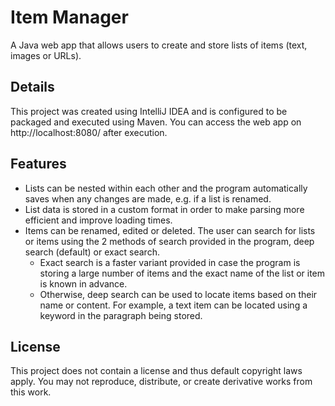 # Item Manager
A Java web app that allows users to create and store lists of items (text, images or URLs).
## Details
This project was created using IntelliJ IDEA and is configured to be packaged and executed using Maven.
You can access the web app on http://localhost:8080/ after execution.
## Features
* Lists can be nested within each other and the program automatically saves when any changes are made, e.g. if a list is renamed.
* List data is stored in a custom format in order to make parsing more efficient and improve loading times.
* Items can be renamed, edited or deleted. The user can search for lists or items using the 2 methods of search provided in the program, deep search (default) or exact search.
  * Exact search is a faster variant provided in case the program is storing a large number of items and the exact name of the list or item is known in advance. 
  * Otherwise, deep search can be used to locate items based on their name or content. For example, a text item can be located using a keyword in the paragraph being stored.
## License
This project does not contain a license and thus default copyright laws apply.
You may not reproduce, distribute, or create derivative works from this work.
